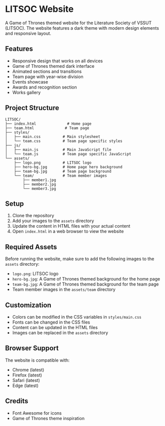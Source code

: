 # LITSOC Website

A Game of Thrones themed website for the Literature Society of VSSUT (LITSOC). The website features a dark theme with modern design elements and responsive layout.

## Features

- Responsive design that works on all devices
- Game of Thrones themed dark interface
- Animated sections and transitions
- Team page with year-wise division
- Events showcase
- Awards and recognition section
- Works gallery

## Project Structure

```
LITSOC/
├── index.html              # Home page
├── team.html              # Team page
├── styles/
│   ├── main.css          # Main stylesheet
│   └── team.css          # Team page specific styles
├── js/
│   ├── main.js           # Main JavaScript file
│   └── team.js           # Team page specific JavaScript
└── assets/
    ├── logo.png          # LITSOC logo
    ├── hero-bg.jpg       # Home page hero background
    ├── team-bg.jpg       # Team page background
    └── team/             # Team member images
        ├── member1.jpg
        ├── member2.jpg
        └── member3.jpg
```

## Setup

1. Clone the repository
2. Add your images to the `assets` directory
3. Update the content in HTML files with your actual content
4. Open `index.html` in a web browser to view the website

## Required Assets

Before running the website, make sure to add the following images to the `assets` directory:

- `logo.png`: LITSOC logo
- `hero-bg.jpg`: A Game of Thrones themed background for the home page
- `team-bg.jpg`: A Game of Thrones themed background for the team page
- Team member images in the `assets/team` directory

## Customization

- Colors can be modified in the CSS variables in `styles/main.css`
- Fonts can be changed in the CSS files
- Content can be updated in the HTML files
- Images can be replaced in the `assets` directory

## Browser Support

The website is compatible with:
- Chrome (latest)
- Firefox (latest)
- Safari (latest)
- Edge (latest)

## Credits

- Font Awesome for icons
- Game of Thrones theme inspiration 
